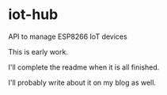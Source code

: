 # iot-hub
API to manage ESP8266 IoT devices

This is early work.

I'll complete the readme when it is all finished.

I'll probably write about it on my blog as well.
